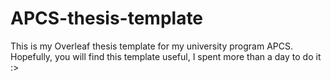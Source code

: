 # APCS-thesis-template
This is my Overleaf thesis template for my university program APCS. Hopefully, you will find this template useful, I spent more than a day to do it :>
